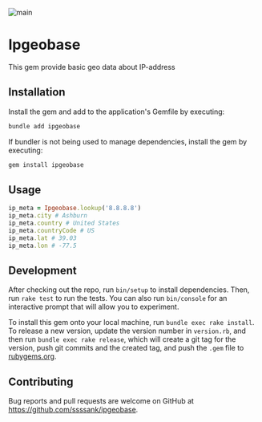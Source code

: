 ![main](https://github.com/ssssank/ipgeobase/actions/workflows/main.yml/badge.svg)

# Ipgeobase

This gem provide basic geo data about IP-address

## Installation

Install the gem and add to the application's Gemfile by executing:

```bash
bundle add ipgeobase
```

If bundler is not being used to manage dependencies, install the gem by executing:

```bash
gem install ipgeobase
```

## Usage

```ruby
ip_meta = Ipgeobase.lookup('8.8.8.8')
ip_meta.city # Ashburn
ip_meta.country # United States
ip_meta.countryCode # US
ip_meta.lat # 39.03
ip_meta.lon # -77.5
```

## Development

After checking out the repo, run `bin/setup` to install dependencies. Then, run `rake test` to run the tests. You can also run `bin/console` for an interactive prompt that will allow you to experiment.

To install this gem onto your local machine, run `bundle exec rake install`. To release a new version, update the version number in `version.rb`, and then run `bundle exec rake release`, which will create a git tag for the version, push git commits and the created tag, and push the `.gem` file to [rubygems.org](https://rubygems.org).

## Contributing

Bug reports and pull requests are welcome on GitHub at https://github.com/ssssank/ipgeobase.
